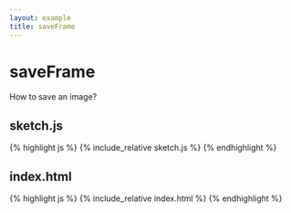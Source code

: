 ```yaml
---
layout: example
title: saveFrame
---
```

# saveFrame  

How to save an image?  

## sketch.js 
{% highlight js %}
{% include_relative sketch.js %}
{% endhighlight %}
## index.html 
{% highlight js %}
{% include_relative index.html %}
{% endhighlight %}
